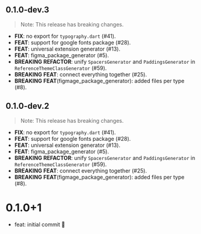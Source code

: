 ## 0.1.0-dev.3

> Note: This release has breaking changes.

 - **FIX**: no export for `typography.dart` (#41).
 - **FEAT**: support for google fonts package (#28).
 - **FEAT**: universal extension generator (#13).
 - **FEAT**: figma_package_generator (#5).
 - **BREAKING** **REFACTOR**: unify `SpacersGenerator` and `PaddingsGenerator` in `ReferenceThemeClassGenerator` (#59).
 - **BREAKING** **FEAT**: connect everything together (#25).
 - **BREAKING** **FEAT**(figmage_package_generator): added files per type (#8).

## 0.1.0-dev.2

> Note: This release has breaking changes.

 - **FIX**: no export for `typography.dart` (#41).
 - **FEAT**: support for google fonts package (#28).
 - **FEAT**: universal extension generator (#13).
 - **FEAT**: figma_package_generator (#5).
 - **BREAKING** **REFACTOR**: unify `SpacersGenerator` and `PaddingsGenerator` in `ReferenceThemeClassGenerator` (#59).
 - **BREAKING** **FEAT**: connect everything together (#25).
 - **BREAKING** **FEAT**(figmage_package_generator): added files per type (#8).

# 0.1.0+1

- feat: initial commit 🎉

